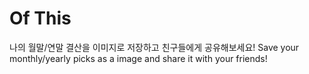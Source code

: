 # Of This

나의 월말/연말 결산을 이미지로 저장하고 친구들에게 공유해보세요!
Save your monthly/yearly picks as a image and share it with your friends!
